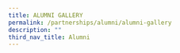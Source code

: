 ```yaml
---
title: ALUMNI GALLERY
permalink: /partnerships/alumni/alumni-gallery
description: ""
third_nav_title: Alumni
---
```

